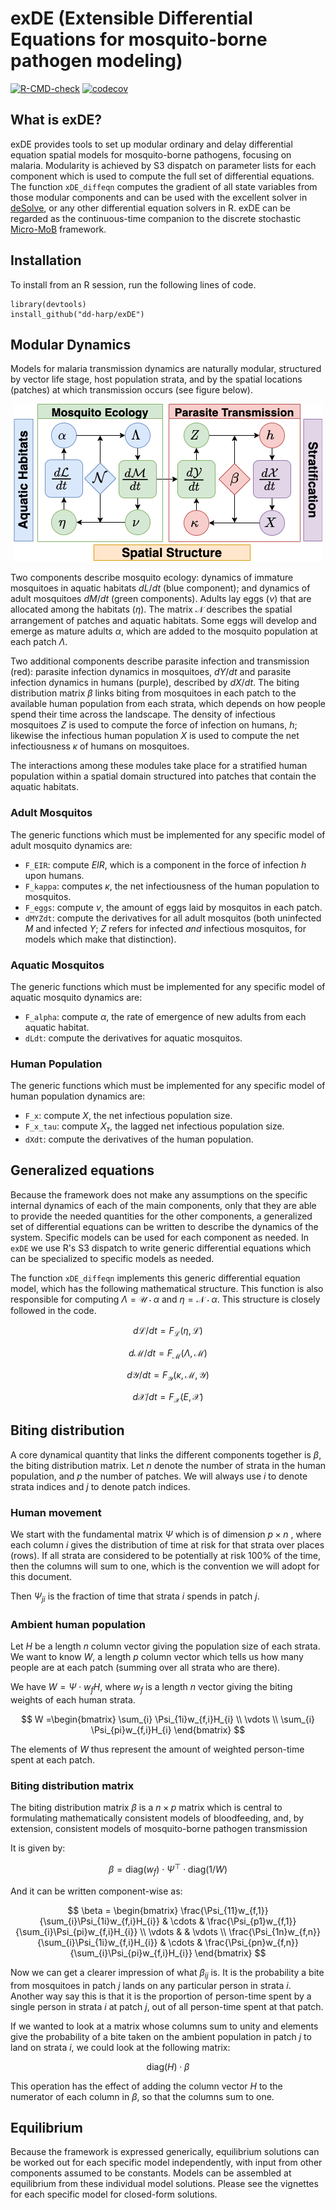 # exDE (Extensible Differential Equations for mosquito-borne pathogen modeling)

<!-- badges: start -->
[![R-CMD-check](https://github.com/dd-harp/exDE/workflows/R-CMD-check/badge.svg)](https://github.com/dd-harp/exDE/actions)
[![codecov](https://codecov.io/gh/dd-harp/xDE/branch/main/graph/badge.svg?token=S6WCEH4L8B)](https://codecov.io/gh/dd-harp/xDE)
<!-- badges: end -->

## What is exDE?

exDE provides tools to set up modular ordinary and delay differential equation spatial 
models for mosquito-borne pathogens, focusing on malaria. Modularity is achieved
by S3 dispatch on parameter lists for each component which is used to compute
the full set of differential equations. The function `xDE_diffeqn` computes the
gradient of all state variables from those modular components and can be used
with the excellent solver in [deSolve](http://desolve.r-forge.r-project.org/), or
any other differential equation solvers in R. exDE can be regarded as the continuous-time
companion to the discrete stochastic [Micro-MoB](https://github.com/dd-harp/MicroMoB/tree/main)
framework.

## Installation

To install from an R session, run the following lines of code.

```
library(devtools)
install_github("dd-harp/exDE")
```

## Modular Dynamics

Models for malaria transmission dynamics are naturally modular, structured by
vector life stage, host population strata, and by the spatial locations (patches) at
which transmission occurs (see figure below).

<p align="center">
  <img src="man/figures/modularity.png"/>
</p>

Two components describe mosquito ecology: dynamics of immature mosquitoes in aquatic habitats $dL/dt$ (blue component); and dynamics of adult mosquitoes $dM/dt$ (green components). Adults lay eggs ($\nu$) that are allocated among the habitats ($\eta$). The matrix $\mathcal{N}$ describes the spatial arrangement of patches and aquatic habitats. Some eggs will develop and emerge as mature adults $\alpha$, which are added to the mosquito population at each patch $\Lambda$.

Two additional components describe parasite infection and transmission (red): parasite infection dynamics in mosquitoes, $dY/dt$ and parasite infection dynamics in humans (purple), described by $dX/dt$. The biting distribution matrix $\beta$ links biting from mosquitoes in each patch to the available human population from each strata, which depends on how people spend their time across the landscape. The density of infectious mosquitoes $Z$ is used to compute the force of infection on humans, $h$; likewise the infectious human population $X$ is used to compute the net infectiousness $\kappa$ of humans on mosquitoes.

The interactions among these modules take place for a stratified human population within a spatial domain structured into patches that contain the aquatic habitats.

### Adult Mosquitos

The generic functions which must be implemented for any specific model of adult mosquito dynamics are:

  * `F_EIR`:  compute $EIR$, which is a component in the force of infection $h$ upon humans.
  * `F_kappa`: computes $\kappa$, the net infectiousness of the human population to mosquitos.
  * `F_eggs`: compute $\nu$, the amount of eggs laid by mosquitos in each patch.
  * `dMYZdt`: compute the derivatives for all adult mosquitos (both uninfected $M$ and infected $Y$; $Z$ refers for infected _and_ infectious mosquitos, for models which make that distinction).

### Aquatic Mosquitos

The generic functions which must be implemented for any specific model of aquatic mosquito dynamics are:

  * `F_alpha`: compute $\alpha$, the rate of emergence of new adults from each aquatic habitat.
  * `dLdt`: compute the derivatives for aquatic mosquitos.
  
### Human Population

The generic functions which must be implemented for any specific model of human population dynamics are:

  * `F_x`: compute $X$, the net infectious population size.
  * `F_x_tau`: compute $X_{\tau}$, the lagged net infectious population size.
  * `dXdt`: compute the derivatives of the human population.

## Generalized equations

Because the framework does not make any assumptions on the specific internal dynamics
of each of the main components, only that they are able to provide the needed quantities
for the other components, a generalized set of differential equations can be written
to describe the dynamics of the system. Specific models can be used for each component
as needed. In `exDE` we use R's S3 dispatch to write generic differential equations
which can be specialized to specific models as needed.

The function `xDE_diffeqn` implements this generic differential equation model, which
has the following mathematical structure. This function is also responsible for computing
$\Lambda = \mathcal{U}\cdot\alpha$ and $\eta = \mathcal{N}\cdot\alpha$.
This structure is closely followed in the code.

$$
d{\mathcal{L}}/dt = F_{\mathcal{L}} \left(\eta, {\mathcal{L}} \right)
$$

$$
d {\mathcal{M}}/dt = F_{\mathcal{M}} \left(\Lambda, {\mathcal{M}} \right)
$$

$$
d {\mathcal{Y}}/dt = F_{\mathcal{Y}} \left(\kappa, {\mathcal{M}}, {\mathcal{Y}} \right)
$$

$$
d {\mathcal{X}}/dt = F_{\mathcal{X}} \left(E, {\mathcal{X}} \right)
$$

## Biting distribution

A core dynamical quantity that links the different components together is $\beta$, the biting distribution matrix. Let $n$ denote the number of strata in the human population, and $p$ the number of patches. We will always use $i$ to denote strata indices and $j$ to denote patch indices. 

### Human movement

We start with the fundamental matrix $\Psi$ which is of dimension $p\times n$ , where each column $i$ gives the distribution of time at risk for that strata over places (rows). If all strata are considered to be potentially at risk 100% of the time, then the columns will sum to one, which is the convention we will adopt for this document.

Then $\Psi_{ji}$ is the fraction of time that strata $i$ spends in patch $j$.

### Ambient human population

Let $H$ be a length $n$ column vector giving the population size of each strata. We want to know $W$, a length $p$ column vector which tells us how many people are at each patch (summing over all strata who are there).

We have $W = \Psi \cdot w_{f} H$, where $w_{f}$ is a length $n$ vector giving the biting weights of each human strata.

$$
W =\begin{bmatrix}
\sum_{i} \Psi_{1i}w_{f,i}H_{i} \\ \vdots \\ \sum_{i} \Psi_{pi}w_{f,i}H_{i}
\end{bmatrix}
$$

The elements of $W$ thus represent the amount of weighted person-time spent at each patch.

### Biting distribution matrix

The biting distribution matrix $\beta$ is a $n \times p$ matrix which is central to formulating mathematically consistent models of bloodfeeding, and, by extension, consistent models of mosquito-borne pathogen transmission

It is given by:

$$
\beta = \mbox{diag}(w_{f}) \cdot \Psi^{\top} \cdot \mbox{diag}(1/W)
$$

And it can be written component-wise as:

$$
\beta = \begin{bmatrix} 
\frac{\Psi_{11}w_{f,1}}{\sum_{i}\Psi_{1i}w_{f,i}H_{i}} & \cdots & \frac{\Psi_{p1}w_{f,1}}{\sum_{i}\Psi_{pi}w_{f,i}H_{i}} \\
\vdots & & \vdots \\
\frac{\Psi_{1n}w_{f,n}}{\sum_{i}\Psi_{1i}w_{f,i}H_{i}} & \cdots & \frac{\Psi_{pn}w_{f,n}}{\sum_{i}\Psi_{pi}w_{f,i}H_{i}} 
\end{bmatrix}
$$

Now we can get a clearer impression of what $\beta_{ij}$ is. It is the probability a bite from mosquitoes in patch $j$ lands on any particular person in strata $i$. Another way say this is that it is the proportion of person-time spent by a single person in strata $i$ at patch $j$, out of all person-time spent at that patch.

If we wanted to look at a matrix whose columns sum to unity and elements give the probability of a bite taken on the ambient population in patch $j$ to land on strata $i$, we could look at the following matrix:

$$
\mbox{diag}(H) \cdot \beta
$$

This operation has the effect of adding the column vector $H$ to the numerator of each column in $\beta$, so that the columns sum to one.

## Equilibrium

Because the framework is expressed generically, equilibrium solutions can be worked
out for each specific model independently, with input from other components assumed to
be constants. Models can be assembled at equilibrium from these individual model solutions.
Please see the vignettes for each specific model for closed-form solutions.
